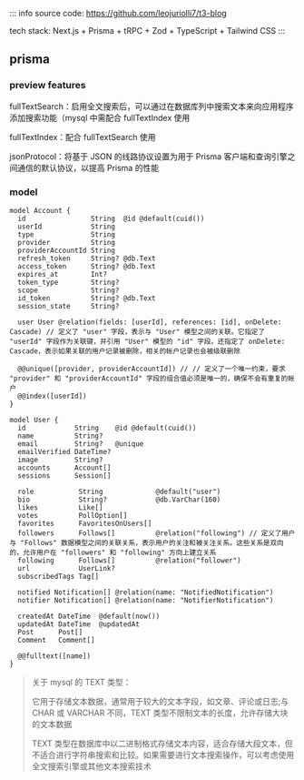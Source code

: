 ::: info
source code: https://github.com/leojuriolli7/t3-blog

tech stack: Next.js + Prisma + tRPC + Zod + TypeScript + Tailwind CSS
:::

## prisma

### preview features

fullTextSearch：启用全文搜索后，可以通过在数据库列中搜索文本来向应用程序添加搜索功能（mysql 中需配合 fullTextIndex 使用

fullTextIndex：配合 fullTextSearch 使用

jsonProtocol：将基于 JSON 的线路协议设置为用于 Prisma 客户端和查询引擎之间通信的默认协议，以提高 Prisma 的性能

### model

```prisma
model Account {
  id                String  @id @default(cuid())
  userId            String
  type              String
  provider          String
  providerAccountId String
  refresh_token     String? @db.Text
  access_token      String? @db.Text
  expires_at        Int?
  token_type        String?
  scope             String?
  id_token          String? @db.Text
  session_state     String?

  user User @relation(fields: [userId], references: [id], onDelete: Cascade) // 定义了 "user" 字段，表示与 "User" 模型之间的关联。它指定了 "userId" 字段作为关联键，并引用 "User" 模型的 "id" 字段。还指定了 onDelete: Cascade，表示如果关联的用户记录被删除，相关的帐户记录也会被级联删除

  @@unique([provider, providerAccountId]) // // 定义了一个唯一约束，要求 "provider" 和 "providerAccountId" 字段的组合值必须是唯一的，确保不会有重复的帐户
  @@index([userId])
}
```

```prisma
model User {
  id            String    @id @default(cuid())
  name          String?
  email         String?   @unique
  emailVerified DateTime?
  image         String?
  accounts      Account[]
  sessions      Session[]

  role           String             @default("user")
  bio            String?            @db.VarChar(160)
  likes          Like[]
  votes          PollOption[]
  favorites      FavoritesOnUsers[]
  followers      Follows[]          @relation("following") // 定义了用户与 "Follows" 数据模型之间的关联关系，表示用户的关注和被关注关系。这些关系是双向的，允许用户在 "followers" 和 "following" 方向上建立关系
  following      Follows[]          @relation("follower")
  url            UserLink?
  subscribedTags Tag[]

  notified Notification[] @relation(name: "NotifiedNotification")
  notifier Notification[] @relation(name: "NotifierNotification")

  createdAt DateTime  @default(now())
  updatedAt DateTime  @updatedAt
  Post      Post[]
  Comment   Comment[]

  @@fulltext([name])
}
```

> 关于 mysql 的 TEXT 类型：
>
> 它用于存储文本数据，通常用于较大的文本字段，如文章、评论或日志;与 CHAR 或 VARCHAR 不同，TEXT 类型不限制文本的长度，允许存储大块的文本数据
>
> TEXT 类型在数据库中以二进制格式存储文本内容，适合存储大段文本，但不适合进行字符串搜索和比较。如果需要进行文本搜索操作，可以考虑使用全文搜索引擎或其他文本搜索技术

